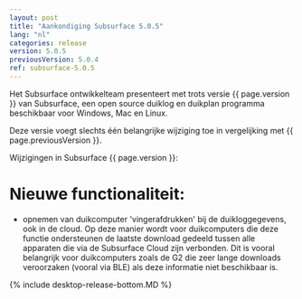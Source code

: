 ```yaml
---
layout: post
title: "Aankondiging Subsurface 5.0.5"
lang: "nl"
categories: release
version: 5.0.5
previousVersion: 5.0.4
ref: subsurface-5.0.5
---
```


Het Subsurface ontwikkelteam presenteert met trots versie {{ page.version }} van Subsurface, een open source duiklog en duikplan programma beschikbaar voor Windows, Mac en Linux.

Deze versie voegt slechts één belangrijke wijziging toe in vergelijking met {{ page.previousVersion }}.

Wijzigingen in Subsurface {{ page.version }}:

# Nieuwe functionaliteit:

- opnemen van duikcomputer 'vingerafdrukken' bij de duikloggegevens, ook in de cloud. Op deze manier wordt voor duikcomputers die deze functie ondersteunen de laatste download gedeeld tussen alle apparaten die via de Subsurface Cloud zijn verbonden. Dit is vooral belangrijk voor duikcomputers zoals de G2 die zeer lange downloads veroorzaken (vooral via BLE) als deze informatie niet beschikbaar is.


{% include desktop-release-bottom.MD %}
